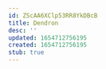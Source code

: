 ```yaml
---
id: ZScAA6XClp53RR8YkDBcB
title: Dendron
desc: ''
updated: 1654712756195
created: 1654712756195
stub: true
---
```


